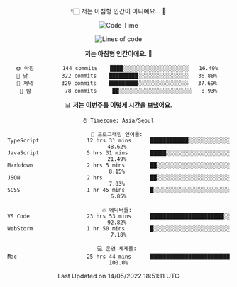 <div align='center'>
 
👇🏻 저는 아침형 인간이 아니예요... 🙊
 
<!--START_SECTION:waka-->
![Code Time](http://img.shields.io/badge/Code%20Time-1%2C464%20hrs%2046%20mins-blue)

![Lines of code](https://img.shields.io/badge/%EC%A0%80%EB%8A%94%20%EC%97%AC%ED%83%9C%EA%B9%8C%EC%A7%80%20-208%20Thousand%20%EC%A4%84%EC%9D%98%20%EC%BD%94%EB%93%9C%EB%A5%BC%20%EC%9E%91%EC%84%B1%ED%96%88%EC%96%B4%EC%9A%94.-blue)

**저는 아침형 인간이에요. 🐤** 

```text
🌞 아침         144 commits    ████░░░░░░░░░░░░░░░░░░░░░   16.49% 
🌆 낮　         322 commits    █████████░░░░░░░░░░░░░░░░   36.88% 
🌃 저녁         329 commits    █████████░░░░░░░░░░░░░░░░   37.69% 
🌙 밤　         78 commits     ██░░░░░░░░░░░░░░░░░░░░░░░   8.93%

```


📊 **저는 이번주를 이렇게 시간을 보냈어요.** 

```text
⌚︎ Timezone: Asia/Seoul

💬 프로그래밍 언어들: 
TypeScript               12 hrs 31 mins      ████████████░░░░░░░░░░░░░   48.62% 
JavaScript               5 hrs 31 mins       █████░░░░░░░░░░░░░░░░░░░░   21.49% 
Markdown                 2 hrs 5 mins        ██░░░░░░░░░░░░░░░░░░░░░░░   8.15% 
JSON                     2 hrs               ██░░░░░░░░░░░░░░░░░░░░░░░   7.83% 
SCSS                     1 hr 45 mins        █░░░░░░░░░░░░░░░░░░░░░░░░   6.85%

🔥 에디터들: 
VS Code                  23 hrs 53 mins      ███████████████████████░░   92.82% 
WebStorm                 1 hr 50 mins        █░░░░░░░░░░░░░░░░░░░░░░░░   7.18%

💻 운영 체제들: 
Mac                      25 hrs 44 mins      █████████████████████████   100.0%

```


 Last Updated on 14/05/2022 18:51:11 UTC
<!--END_SECTION:waka-->
 </div>
<!---
Emewjin/Emewjin is a ✨ special ✨ repository because its `README.md` (this file) appears on your GitHub profile.
You can click the Preview link to take a look at your changes.
--->
